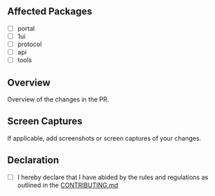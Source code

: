 ## Affected Packages

- [ ] portal
- [ ] 1ui
- [ ] protocol
- [ ] api
- [ ] tools

## Overview

Overview of the changes in the PR.

## Screen Captures

If applicable, add screenshots or screen captures of your changes.

## Declaration

- [ ] I hereby declare that I have abided by the rules and regulations as outlined in the [CONTRIBUTING.md](https://github.com/0xIntuition/intuition-ts/blob/main/CONTRIBUTING.md)
